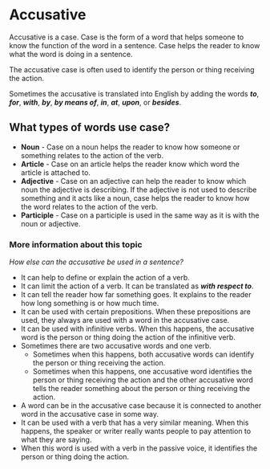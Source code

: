 # Accusative

Accusative is a case. Case is the form of a word that helps someone to know the function of the word in a sentence. 
Case helps the reader to know what the word is doing in a sentence. 

The accusative case is often used to identify the person or thing receiving the action. 

Sometimes the accusative is translated into English by adding the words **_to_**, **_for_**, **_with_**, **_by_**, **_by means of_**, **_in_**, **_at_**, **_upon_**, or **_besides_**. 

## What types of words use case?

* **Noun** - Case on a noun helps the reader to know how someone or something relates to the action of the verb. 
* **Article** - Case on an article helps the reader know which word the article is attached to. 
* **Adjective** - Case on an adjective can help the reader to know which noun the adjective is describing. If the adjective is not used to describe something and it acts like a noun, case helps the reader to know how the word relates to the action of the verb.
* **Participle** - Case on a participle is used in the same way as it is with the noun or adjective. 

### More information about this topic

*How else can the accusative be used in a sentence?*

* It can help to define or explain the action of a verb. 
* It can limit the action of a verb. It can be translated as **_with respect to_**.
* It can tell the reader how far something goes. It explains to the reader how long something is or how much time. 
* It can be used with certain prepositions. When these prepositions are used, they always are used with a word in the accusative case.
* It can be used with infinitive verbs. When this happens, the accusative word is the person or thing doing the action of the infinitive verb. 
* Sometimes there are two accusative words and one verb. 
    * Sometimes when this happens, both accusative words can identify the person or thing receiving the action. 
    * Sometimes when this happens, one accusative word identifies the person or thing receiving the action and the other accusative word tells the reader something about the person or thing receiving the action. 
* A word can be in the accusative case because it is connected to another word in the accusative case in some way.  
* It can be used with a verb that has a very similar meaning. When this happens, the speaker or writer really wants people to pay attention to what they are saying.
* When this word is used with a verb in the passive voice, it identifies the person or thing doing the action.


